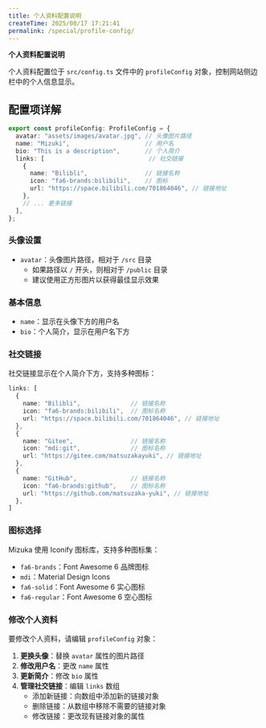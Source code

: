 ```yaml
---
title: 个人资料配置说明
createTime: 2025/08/17 17:21:41
permalink: /special/profile-config/
---
```


**个人资料配置说明**

个人资料配置位于 `src/config.ts` 文件中的 `profileConfig` 对象，控制网站侧边栏中的个人信息显示。

## 配置项详解

```typescript
export const profileConfig: ProfileConfig = {
  avatar: "assets/images/avatar.jpg", // 头像图片路径
  name: "Mizuki",                     // 用户名
  bio: "This is a description",       // 个人简介
  links: [                             // 社交链接
    {
      name: "Bilibli",                // 链接名称
      icon: "fa6-brands:bilibili",    // 图标
      url: "https://space.bilibili.com/701864046", // 链接地址
    },
    // ... 更多链接
  ],
};
```

### 头像设置

- `avatar`：头像图片路径，相对于 `/src` 目录
  - 如果路径以 `/` 开头，则相对于 `/public` 目录
  - 建议使用正方形图片以获得最佳显示效果

### 基本信息

- `name`：显示在头像下方的用户名
- `bio`：个人简介，显示在用户名下方

### 社交链接

社交链接显示在个人简介下方，支持多种图标：

```typescript
links: [
  {
    name: "Bilibli",              // 链接名称
    icon: "fa6-brands:bilibili",  // 图标名称
    url: "https://space.bilibili.com/701864046", // 链接地址
  },
  {
    name: "Gitee",                // 链接名称
    icon: "mdi:git",              // 图标名称
    url: "https://gitee.com/matsuzakayuki", // 链接地址
  },
  {
    name: "GitHub",               // 链接名称
    icon: "fa6-brands:github",    // 图标名称
    url: "https://github.com/matsuzaka-yuki", // 链接地址
  },
]
```

### 图标选择

Mizuka 使用 Iconify 图标库，支持多种图标集：

- `fa6-brands`：Font Awesome 6 品牌图标
- `mdi`：Material Design Icons
- `fa6-solid`：Font Awesome 6 实心图标
- `fa6-regular`：Font Awesome 6 空心图标

### 修改个人资料

要修改个人资料，请编辑 `profileConfig` 对象：

1. **更换头像**：替换 `avatar` 属性的图片路径
2. **修改用户名**：更改 `name` 属性
3. **更新简介**：修改 `bio` 属性
4. **管理社交链接**：编辑 `links` 数组
   - 添加新链接：向数组中添加新的链接对象
   - 删除链接：从数组中移除不需要的链接对象
   - 修改链接：更改现有链接对象的属性